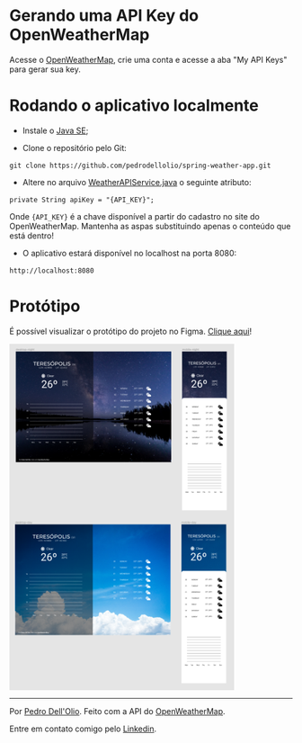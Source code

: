 # Gerando uma API Key do OpenWeatherMap
Acesse o [OpenWeatherMap](https://openweathermap.org), crie uma conta e acesse a aba "My API Keys" para gerar sua key.


# Rodando o aplicativo localmente
* Instale o [Java SE](https://www.oracle.com/java/technologies/java-se-glance.html);

* Clone o repositório pelo Git:
```
git clone https://github.com/pedrodellolio/spring-weather-app.git
```

* Altere no arquivo [WeatherAPIService.java](https://github.com/pedrodellolio/spring-weather-app/blob/5a077591c565ac7a100cf6ea656a75774af52366/src/main/java/com/github/pedrodellolio/webweather/service/WeatherAPIService.java) o seguinte atributo:
```
private String apiKey = "{API_KEY}";
```
Onde ``{API_KEY}`` é a chave disponível a partir do cadastro no site do OpenWeatherMap. Mantenha as aspas substituindo apenas o conteúdo que está dentro!

* O aplicativo estará disponível no localhost na porta 8080:
```
http://localhost:8080
```

# Protótipo
É possível visualizar o protótipo do projeto no Figma. [Clique aqui](https://www.figma.com/file/15uWrBTW1U2rCXvIfobyuo/spring-weather-app?node-id=0%3A1)!
<p align="center" style="display: flex; align-items: flex-start; justify-content: center; flex-direction: column;">
  <img alt="Protótipo" src="./assets/prototipo-1.png" width="400px">

  <img alt="Protótipo" src="./assets/prototipo-2.png" width="400px">
</p>

---
Por [Pedro Dell'Olio](https://github.com/pedrodellolio). Feito com a API do [OpenWeatherMap](https://openweathermap.org).

Entre em contato comigo pelo [Linkedin](https://www.linkedin.com/in/pedrodellolio/).
